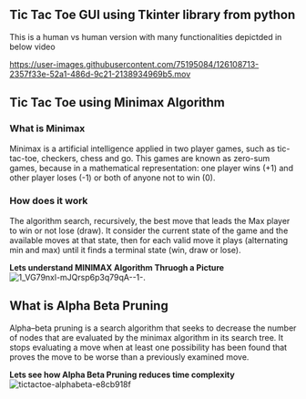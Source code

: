 ## Tic Tac Toe GUI using Tkinter library from python

This is a human vs human version with many functionalities depictded in below video



https://user-images.githubusercontent.com/75195084/126108713-2357f33e-52a1-486d-9c21-2138934969b5.mov



## Tic Tac Toe using Minimax Algorithm
### What is Minimax 
Minimax is a artificial intelligence applied in two player games, such as tic-tac-toe, checkers, chess and go. This games are known as zero-sum games, because in a mathematical representation: one player wins (+1) and other player loses (-1) or both of anyone not to win (0).

### How does it work
The algorithm search, recursively, the best move that leads the Max player to win or not lose (draw). It consider the current state of the game and the available moves at that state, then for each valid move it plays (alternating min and max) until it finds a terminal state (win, draw or lose).    


**Lets understand MINIMAX Algorithm Thruogh a Picture**
![1_VG79nxl-mJQrsp6p3q79qA--1-](https://user-images.githubusercontent.com/75195084/126124064-d58dc932-8163-417d-b698-76b2b8d29597.png).   



## What is Alpha Beta Pruning
Alpha–beta pruning is a search algorithm that seeks to decrease the number of nodes that are evaluated by the minimax algorithm in its search tree. It stops evaluating a move when at least one possibility has been found that proves the move to be worse than a previously examined move.  


**Lets see how Alpha Beta Pruning reduces time complexity**
![tictactoe-alphabeta-e8cb918f](https://user-images.githubusercontent.com/75195084/126125853-4b0f1506-55a5-4b8c-9bf7-742f863af41d.png)








